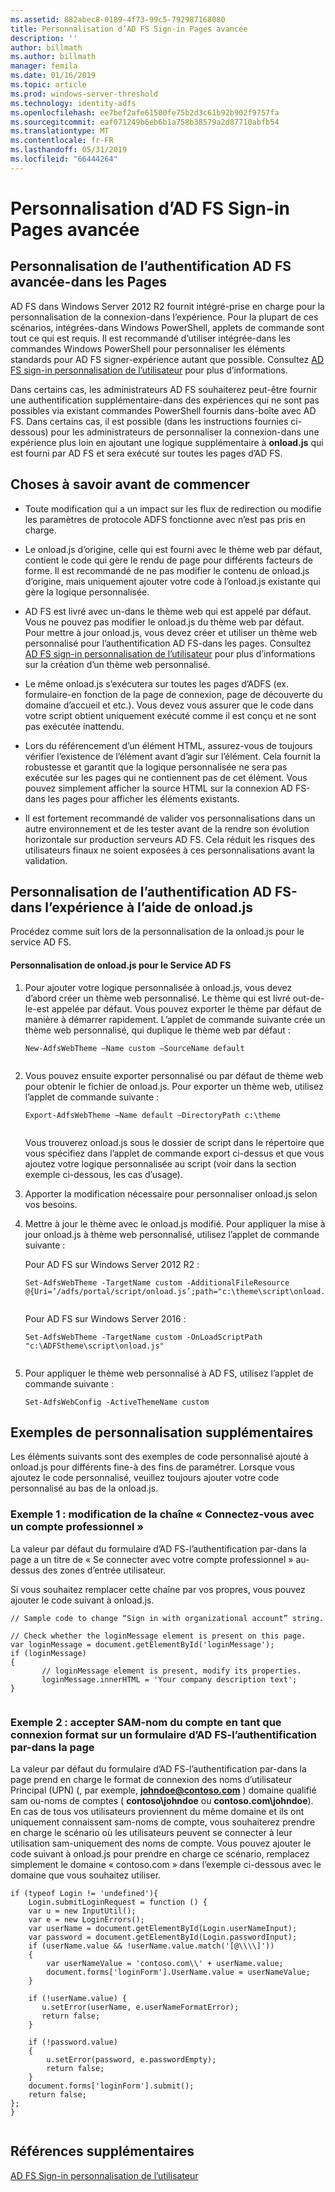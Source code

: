 ```yaml
---
ms.assetid: 882abec8-0189-4f73-99c5-792987168080
title: Personnalisation d’AD FS Sign-in Pages avancée
description: ''
author: billmath
ms.author: billmath
manager: femila
ms.date: 01/16/2019
ms.topic: article
ms.prod: windows-server-threshold
ms.technology: identity-adfs
ms.openlocfilehash: ee7bef2afe61500fe75b2d3c61b92b902f9757fa
ms.sourcegitcommit: eaf071249b6eb6b1a758b38579a2d87710abfb54
ms.translationtype: MT
ms.contentlocale: fr-FR
ms.lasthandoff: 05/31/2019
ms.locfileid: "66444264"
---
```

# <a name="advanced-customization-of-ad-fs-sign-in-pages"></a>Personnalisation d’AD FS Sign-in Pages avancée

  
## <a name="advanced-customization-of-ad-fs-sign-in-pages"></a>Personnalisation de l’authentification AD FS avancée\-dans les Pages  
AD FS dans Windows Server 2012 R2 fournit intégré\-prise en charge pour la personnalisation de la connexion\-dans l’expérience. Pour la plupart de ces scénarios, intégrées\-dans Windows PowerShell, applets de commande sont tout ce qui est requis.  Il est recommandé d’utiliser intégrée\-dans les commandes Windows PowerShell pour personnaliser les éléments standards pour AD FS signer\-expérience autant que possible.  Consultez [AD FS sign-in personnalisation de l’utilisateur](AD-FS-user-sign-in-customization.md) pour plus d’informations.  
  
Dans certains cas, les administrateurs AD FS souhaiterez peut-être fournir une authentification supplémentaire\-dans des expériences qui ne sont pas possibles via existant commandes PowerShell fournis dans\-boîte avec AD FS. Dans certains cas, il est possible \(dans les instructions fournies ci-dessous\) pour les administrateurs de personnaliser la connexion\-dans une expérience plus loin en ajoutant une logique supplémentaire à **onload.js** qui est fourni par AD FS et sera exécuté sur toutes les pages d’AD FS.  
  
## <a name="things-to-know-before-you-start"></a>Choses à savoir avant de commencer  
  
-   Toute modification qui a un impact sur les flux de redirection ou modifie les paramètres de protocole ADFS fonctionne avec n’est pas pris en charge.
  
-   Le onload.js d’origine, celle qui est fourni avec le thème web par défaut, contient le code qui gère le rendu de page pour différents facteurs de forme. Il est recommandé de ne pas modifier le contenu de onload.js d’origine, mais uniquement ajouter votre code à l’onload.js existante qui gère la logique personnalisée.  
  
-   AD FS est livré avec un\-dans le thème web qui est appelé par défaut. Vous ne pouvez pas modifier le onload.js du thème web par défaut. Pour mettre à jour onload.js, vous devez créer et utiliser un thème web personnalisé pour l’authentification AD FS\-dans les pages.  Consultez [AD FS sign-in personnalisation de l’utilisateur](AD-FS-user-sign-in-customization.md) pour plus d’informations sur la création d’un thème web personnalisé.  
  
-   Le même onload.js s’exécutera sur toutes les pages d’ADFS \(ex. formulaire\-en fonction de la page de connexion, page de découverte du domaine d’accueil et etc.\). Vous devez vous assurer que le code dans votre script obtient uniquement exécuté comme il est conçu et ne sont pas exécutée inattendu.  
  
-   Lors du référencement d’un élément HTML, assurez-vous de toujours vérifier l’existence de l’élément avant d’agir sur l’élément. Cela fournit la robustesse et garantit que la logique personnalisée ne sera pas exécutée sur les pages qui ne contiennent pas de cet élément. Vous pouvez simplement afficher la source HTML sur la connexion AD FS\-dans les pages pour afficher les éléments existants.  
  
-   Il est fortement recommandé de valider vos personnalisations dans un autre environnement et de les tester avant de la rendre son évolution horizontale sur production serveurs AD FS. Cela réduit les risques des utilisateurs finaux ne soient exposées à ces personnalisations avant la validation.  
  
## <a name="customizing-the-ad-fs-sign-in-experience-by-using-onloadjs"></a>Personnalisation de l’authentification AD FS\-dans l’expérience à l’aide de onload.js  
Procédez comme suit lors de la personnalisation de la onload.js pour le service AD FS.  
  
#### <a name="customizing-onloadjs-for-the-ad-fs-service"></a>Personnalisation de onload.js pour le Service AD FS  
  
1.  Pour ajouter votre logique personnalisée à onload.js, vous devez d’abord créer un thème web personnalisé. Le thème qui est livré out\-de\-le\-est appelée par défaut. Vous pouvez exporter le thème par défaut de manière à démarrer rapidement. L’applet de commande suivante crée un thème web personnalisé, qui duplique le thème web par défaut :  
  
    ```  
    New-AdfsWebTheme –Name custom –SourceName default  
  
    ```  
  
2.  Vous pouvez ensuite exporter personnalisé ou par défaut de thème web pour obtenir le fichier de onload.js. Pour exporter un thème web, utilisez l’applet de commande suivante :  
  
    ```  
    Export-AdfsWebTheme –Name default –DirectoryPath c:\theme  
  
    ```  
  
    Vous trouverez onload.js sous le dossier de script dans le répertoire que vous spécifiez dans l’applet de commande export ci-dessus et que vous ajoutez votre logique personnalisée au script \(voir dans la section exemple ci-dessous, les cas d’usage\).  
  
3.  Apporter la modification nécessaire pour personnaliser onload.js selon vos besoins.  
  
4.  Mettre à jour le thème avec le onload.js modifié. Pour appliquer la mise à jour onload.js à thème web personnalisé, utilisez l’applet de commande suivante :  

     Pour AD FS sur Windows Server 2012 R2 :  

    ```  
    Set-AdfsWebTheme -TargetName custom -AdditionalFileResource @{Uri=’/adfs/portal/script/onload.js’;path="c:\theme\script\onload.js"}  
  
    ```  
    Pour AD FS sur Windows Server 2016 :

     ```  
    Set-AdfsWebTheme -TargetName custom -OnLoadScriptPath "c:\ADFStheme\script\onload.js"   
  
    ```  
  
5.  Pour appliquer le thème web personnalisé à AD FS, utilisez l’applet de commande suivante :  
  
    ```  
    Set-AdfsWebConfig -ActiveThemeName custom  
    ```  
  
## <a name="additional-customization-examples"></a>Exemples de personnalisation supplémentaires  
Les éléments suivants sont des exemples de code personnalisé ajouté à onload.js pour différents fine\-à des fins de paramétrer. Lorsque vous ajoutez le code personnalisé, veuillez toujours ajouter votre code personnalisé au bas de la onload.js.  
  
### <a name="example-1-change-sign-in-with-organizational-account-string"></a>Exemple 1 : modification de la chaîne « Connectez-vous avec un compte professionnel »  
La valeur par défaut du formulaire d’AD FS\-l’authentification par\-dans la page a un titre de « Se connecter avec votre compte professionnel » au-dessus des zones d’entrée utilisateur.  
  
Si vous souhaitez remplacer cette chaîne par vos propres, vous pouvez ajouter le code suivant à onload.js.  
  
```  
// Sample code to change “Sign in with organizational account” string.  
  
// Check whether the loginMessage element is present on this page.  
var loginMessage = document.getElementById('loginMessage');  
if (loginMessage)  
{  
       // loginMessage element is present, modify its properties.  
       loginMessage.innerHTML = 'Your company description text';  
}  
  
```  
  
### <a name="example-2-accept-sam-account-name-as-a-login-format-on-an-ad-fs-form-based-sign-in-page"></a>Exemple 2 : accepter SAM\-nom du compte en tant que connexion format sur un formulaire d’AD FS\-l’authentification par\-dans la page  
La valeur par défaut du formulaire d’AD FS\-l’authentification par\-dans la page prend en charge le format de connexion des noms d’utilisateur Principal \(UPN\) \(, par exemple, <strong>johndoe@contoso.com</strong> \) domaine qualifié sam ou\-noms de comptes \( **contoso\\johndoe** ou **contoso.com\\johndoe**\). En cas de tous vos utilisateurs proviennent du même domaine et ils ont uniquement connaissent sam\-noms de compte, vous souhaiterez prendre en charge le scénario où les utilisateurs peuvent se connecter à leur utilisation sam\-uniquement des noms de compte. Vous pouvez ajouter le code suivant à onload.js pour prendre en charge ce scénario, remplacez simplement le domaine « contoso.com » dans l’exemple ci-dessous avec le domaine que vous souhaitez utiliser.  
  
```  
if (typeof Login != 'undefined'){  
    Login.submitLoginRequest = function () {   
    var u = new InputUtil();  
    var e = new LoginErrors();  
    var userName = document.getElementById(Login.userNameInput);  
    var password = document.getElementById(Login.passwordInput);  
    if (userName.value && !userName.value.match('[@\\\\]'))   
    {  
        var userNameValue = 'contoso.com\\' + userName.value;  
        document.forms['loginForm'].UserName.value = userNameValue;  
    }  
  
    if (!userName.value) {  
       u.setError(userName, e.userNameFormatError);  
       return false;  
    }  
  
    if (!password.value)   
    {  
        u.setError(password, e.passwordEmpty);  
        return false;  
    }  
    document.forms['loginForm'].submit();  
    return false;  
};  
}  
  
```  
  
## <a name="additional-references"></a>Références supplémentaires 
[AD FS Sign-in personnalisation de l’utilisateur](AD-FS-user-sign-in-customization.md)  
  

